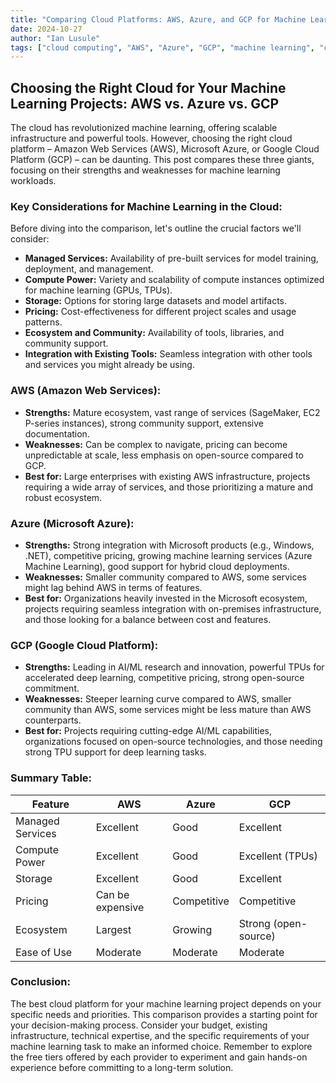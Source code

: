 ```yaml
---
title: "Comparing Cloud Platforms: AWS, Azure, and GCP for Machine Learning"
date: 2024-10-27
author: "Ian Lusule"
tags: ["cloud computing", "AWS", "Azure", "GCP", "machine learning", "comparison"]
---
```


## Choosing the Right Cloud for Your Machine Learning Projects: AWS vs. Azure vs. GCP

The cloud has revolutionized machine learning, offering scalable infrastructure and powerful tools.  However, choosing the right cloud platform – Amazon Web Services (AWS), Microsoft Azure, or Google Cloud Platform (GCP) – can be daunting. This post compares these three giants, focusing on their strengths and weaknesses for machine learning workloads.

### Key Considerations for Machine Learning in the Cloud:

Before diving into the comparison, let's outline the crucial factors we'll consider:

* **Managed Services:**  Availability of pre-built services for model training, deployment, and management.
* **Compute Power:**  Variety and scalability of compute instances optimized for machine learning (GPUs, TPUs).
* **Storage:** Options for storing large datasets and model artifacts.
* **Pricing:** Cost-effectiveness for different project scales and usage patterns.
* **Ecosystem and Community:**  Availability of tools, libraries, and community support.
* **Integration with Existing Tools:**  Seamless integration with other tools and services you might already be using.


### AWS (Amazon Web Services):

* **Strengths:** Mature ecosystem, vast range of services (SageMaker, EC2 P-series instances), strong community support, extensive documentation.
* **Weaknesses:** Can be complex to navigate, pricing can become unpredictable at scale, less emphasis on open-source compared to GCP.
* **Best for:** Large enterprises with existing AWS infrastructure, projects requiring a wide array of services, and those prioritizing a mature and robust ecosystem.


### Azure (Microsoft Azure):

* **Strengths:** Strong integration with Microsoft products (e.g., Windows, .NET), competitive pricing, growing machine learning services (Azure Machine Learning), good support for hybrid cloud deployments.
* **Weaknesses:** Smaller community compared to AWS, some services might lag behind AWS in terms of features.
* **Best for:** Organizations heavily invested in the Microsoft ecosystem, projects requiring seamless integration with on-premises infrastructure, and those looking for a balance between cost and features.


### GCP (Google Cloud Platform):

* **Strengths:** Leading in AI/ML research and innovation, powerful TPUs for accelerated deep learning, competitive pricing, strong open-source commitment.
* **Weaknesses:**  Steeper learning curve compared to AWS, smaller community than AWS, some services might be less mature than AWS counterparts.
* **Best for:** Projects requiring cutting-edge AI/ML capabilities, organizations focused on open-source technologies, and those needing strong TPU support for deep learning tasks.


### Summary Table:

| Feature          | AWS                 | Azure                | GCP                  |
|-----------------|----------------------|-----------------------|-----------------------|
| Managed Services | Excellent             | Good                  | Excellent             |
| Compute Power    | Excellent             | Good                  | Excellent (TPUs)      |
| Storage          | Excellent             | Good                  | Excellent             |
| Pricing          | Can be expensive      | Competitive           | Competitive           |
| Ecosystem        | Largest              | Growing               | Strong (open-source) |
| Ease of Use      | Moderate              | Moderate              | Moderate              |


### Conclusion:

The best cloud platform for your machine learning project depends on your specific needs and priorities.  This comparison provides a starting point for your decision-making process.  Consider your budget, existing infrastructure, technical expertise, and the specific requirements of your machine learning task to make an informed choice.  Remember to explore the free tiers offered by each provider to experiment and gain hands-on experience before committing to a long-term solution.

